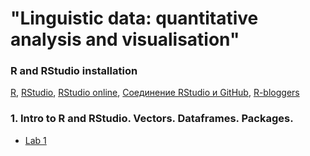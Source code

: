 # "Linguistic data: quantitative analysis and visualisation"

### R and RStudio installation
[R](https://www.r-project.org/), [RStudio](https://www.rstudio.com/products/rstudio/download/#download), [RStudio online](https://www.rollapp.com/app/rstudio), [Cоединение RStudio и GitHub](http://happygitwithr.com/rstudio-git-github.html), [R-bloggers](https://www.r-bloggers.com/)

### 1. Intro to R and RStudio. Vectors. Dataframes. Packages.

* [Lab 1](https://agricolamz.github.io/2017-MAG_R_course/Lab_1.html)
